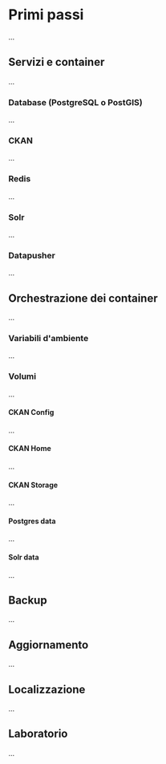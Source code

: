 # Primi passi

...

## Servizi e container

...

### Database (PostgreSQL o PostGIS)

...

### CKAN

...

### Redis

...

### Solr

...

### Datapusher

...

## Orchestrazione dei container

...

### Variabili d'ambiente

...

### Volumi

...

#### CKAN Config

...

#### CKAN Home

...

#### CKAN Storage

...

#### Postgres data

...

#### Solr data

...

## Backup

...

## Aggiornamento

...

## Localizzazione

...

## Laboratorio

...
